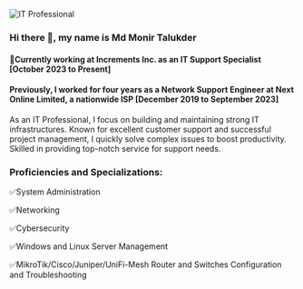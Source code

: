 ![IT Professional](https://media.licdn.com/dms/image/D5616AQEXma8hSVVFfg/profile-displaybackgroundimage-shrink_350_1400/0/1711180557740?e=1716422400&v=beta&t=VXuRDHTL7k9mIKAN3j-z1zBoUEr_4IZ2gdiKib-Nn2o)

### Hi there 👋, my name is Md Monir Talukder
#### 💼Currently working at Increments Inc. as an IT Support Specialist [October 2023 to Present] 
#### Previously, I worked for four years as a Network Support Engineer at Next Online Limited, a nationwide ISP [December 2019 to September 2023] 


As an IT Professional, I focus on building and maintaining strong IT infrastructures. Known for excellent customer support and successful project management, I quickly solve complex issues to boost productivity. Skilled in providing top-notch service for support needs.


### Proficiencies and Specializations:

✅System Administration

✅Networking

✅Cybersecurity

✅Windows and Linux Server Management

✅MikroTik/Cisco/Juniper/UniFi-Mesh Router and Switches Configuration and Troubleshooting
